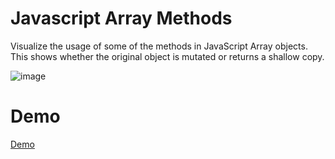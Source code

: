 # Javascript Array Methods

Visualize the usage of some of the methods in JavaScript Array objects. This shows whether the original object is mutated or returns a shallow copy.

![image](https://github.com/tmkasun/Javascript-array-methods/assets/3313885/97ba1d33-5c45-47c6-9d8b-144845d8aff1)


# Demo

[Demo](https://js-array-methods.vercel.app/)
